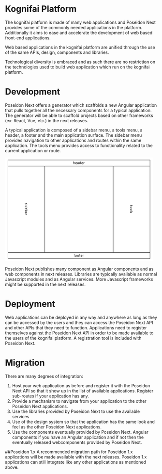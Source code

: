 # Kognifai Platform
The kognifai platform is made of many web applications and Poseidon Next provides some of the commonly needed applications in the platform. Additionally it aims to ease and accelerate the development of web based front-end applications.

Web based applications in the kognifai platform are unified through the use of the same APIs, design, components and libraries.

Technological diversity is embraced and as such there are no restriction on the technologies used to build web application which run on the kognifai platform.

# Development
Poseidon Next offers a generator which scaffolds a new Angular application that pulls together all the necessary components for a typical application. The generator will be able to scaffold projects based on other frameworks (ex: React, Vue, etc.) in the next releases.

A typical  application is composed of a sidebar menu, a tools menu, a header, a footer and the main application surface. The sidebar menu provides navigation to other applications and routes within the same application. The tools menu provides access to functionality related to the current application or route.

![appstructure.PNG](.%20images/appstructure-8c7c0cfe-dd86-4179-ad09-4c38e1012cbd.PNG)

Poseidon Next publishes many component as Angular components and as web components in next releases. Libraries are typically available as normal Javascript modules and as Angular services. More Javascript frameworks might be supported in the next releases.

# Deployment
Web applications can be deployed in any way and anywhere as long as they can be accessed by the users and they can access the Poseidon Next API and other APIs that they need to function. Applications need to register themselves against the Poseidon Next API in order to be made available to the users of the kognifai platform. A registration tool is included with Poseidon Next.

# Migration
There are many degrees of integration:
1. Host your web application as before and register it with the Poseidon Next API so that it show up in the list of available applications. Register sub-routes if your application has any.
2. Provide a mechanism to navigate from your application to the other Poseidon Next applications.
3. Use the libraries provided by Poseidon Next to use the available services
4. Use of the design system so that the application has the same look and feel as the other Poseidon Next applications.
5. Use the components eventually provided by Poseidon Next. Angular components if you have an Angular application and if not then the eventually released webcomponents provided by Poseidon Next.

##Poseidon 1.x
A recommended migration path for Poseidon 1.x applications will be made available with the next releases. Poseidon 1.x applications can still integrate like any other applications as mentioned above.


